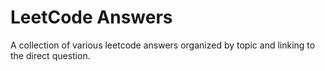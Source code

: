 # LeetCode Answers

A collection of various leetcode answers organized by topic and linking to the direct question. 
